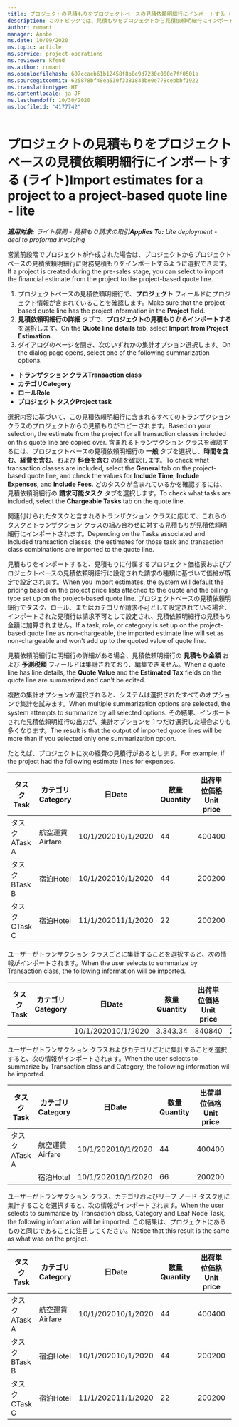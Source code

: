 ```yaml
---
title: プロジェクトの見積もりをプロジェクトベースの見積依頼明細行にインポートする (ライト)
description: このトピックでは、見積もりをプロジェクトから見積依頼明細行にインポートする方法について説明します。
author: rumant
manager: Annbe
ms.date: 10/09/2020
ms.topic: article
ms.service: project-operations
ms.reviewer: kfend
ms.author: rumant
ms.openlocfilehash: 607ccaeb61b12458f8b0e9d7230c000e7ff0501a
ms.sourcegitcommit: 625878bf48ea530f3381843be0e778cebbbf1922
ms.translationtype: HT
ms.contentlocale: ja-JP
ms.lasthandoff: 10/30/2020
ms.locfileid: "4177742"
---
```

# <a name="import-estimates-for-a-project-to-a-project-based-quote-line---lite"></a><span data-ttu-id="e9e0a-103">プロジェクトの見積もりをプロジェクトベースの見積依頼明細行にインポートする (ライト)</span><span class="sxs-lookup"><span data-stu-id="e9e0a-103">Import estimates for a project to a project-based quote line - lite</span></span>

<span data-ttu-id="e9e0a-104">_**適用対象:** ライト展開 - 見積もり請求の取引_</span><span class="sxs-lookup"><span data-stu-id="e9e0a-104">_**Applies To:** Lite deployment - deal to proforma invoicing_</span></span>

<span data-ttu-id="e9e0a-105">営業前段階でプロジェクトが作成された場合は、プロジェクトからプロジェクトベースの見積依頼明細行に財務見積もりをインポートするように選択できます。</span><span class="sxs-lookup"><span data-stu-id="e9e0a-105">If a project is created during the pre-sales stage, you can select to import the financial estimate from the project to the project-based quote line.</span></span>

1. <span data-ttu-id="e9e0a-106">プロジェクトベースの見積依頼明細行で、**プロジェクト** フィールドにプロジェクト情報が含まれていることを確認します。</span><span class="sxs-lookup"><span data-stu-id="e9e0a-106">Make sure that the project-based quote line has the project information in the **Project** field.</span></span>
2. <span data-ttu-id="e9e0a-107">**見積依頼明細行の詳細** タブで、**プロジェクトの見積もりからインポートする** を選択します。</span><span class="sxs-lookup"><span data-stu-id="e9e0a-107">On the **Quote line details** tab, select **Import from Project Estimation**.</span></span>
3. <span data-ttu-id="e9e0a-108">ダイアログのページを開き、次のいずれかの集計オプション選択します。</span><span class="sxs-lookup"><span data-stu-id="e9e0a-108">On the dialog page opens, select one of the following summarization options.</span></span>

  - <span data-ttu-id="e9e0a-109">**トランザクション クラス**</span><span class="sxs-lookup"><span data-stu-id="e9e0a-109">**Transaction class**</span></span>
  - <span data-ttu-id="e9e0a-110">**カテゴリ**</span><span class="sxs-lookup"><span data-stu-id="e9e0a-110">**Category**</span></span>
  - <span data-ttu-id="e9e0a-111">**ロール**</span><span class="sxs-lookup"><span data-stu-id="e9e0a-111">**Role**</span></span> 
  - <span data-ttu-id="e9e0a-112">**プロジェクト タスク**</span><span class="sxs-lookup"><span data-stu-id="e9e0a-112">**Project task**</span></span>

<span data-ttu-id="e9e0a-113">選択内容に基づいて、この見積依頼明細行に含まれるすべてのトランザクション クラスのプロジェクトからの見積もりがコピーされます。</span><span class="sxs-lookup"><span data-stu-id="e9e0a-113">Based on your selection, the estimate from the project for all transaction classes included on this quote line are copied over.</span></span> <span data-ttu-id="e9e0a-114">含まれるトランザクション クラスを確認するには、プロジェクトベースの見積依頼明細行の **一般** タブを選択し、**時間を含む**、**経費を含む**、および **料金を含む** の値を確認します。</span><span class="sxs-lookup"><span data-stu-id="e9e0a-114">To check what transaction classes are included, select the **General** tab on the project-based quote line, and check the values for **Include Time**, **Include Expenses**, and **Include Fees**.</span></span>  <span data-ttu-id="e9e0a-115">どのタスクが含まれているかを確認するには、見積依頼明細行の **請求可能タスク** タブを選択します。</span><span class="sxs-lookup"><span data-stu-id="e9e0a-115">To check what tasks are included, select the **Chargeable Tasks** tab on the quote line.</span></span>

<span data-ttu-id="e9e0a-116">関連付けられたタスクと含まれるトランザクション クラスに応じて、これらのタスクとトランザクション クラスの組み合わせに対する見積もりが見積依頼明細行にインポートされます。</span><span class="sxs-lookup"><span data-stu-id="e9e0a-116">Depending on the Tasks associated and Included transaction classes, the estimates for those task and transaction class combinations are imported to the quote line.</span></span>

<span data-ttu-id="e9e0a-117">見積もりをインポートすると、見積もりに付属するプロジェクト価格表およびプロジェクトベースの見積依頼明細行に設定された請求の種類に基づいて価格が既定で設定されます。</span><span class="sxs-lookup"><span data-stu-id="e9e0a-117">When you import estimates, the system will default the pricing based on the project price lists attached to the quote and the billing type set up on the project-based quote line.</span></span> <span data-ttu-id="e9e0a-118">プロジェクトベースの見積依頼明細行でタスク、ロール、またはカテゴリが請求不可として設定されている場合、インポートされた見積行は請求不可として設定され、見積依頼明細行の見積もり金額に加算されません。</span><span class="sxs-lookup"><span data-stu-id="e9e0a-118">If a task, role, or category is set up on the project-based quote line as non-chargeable, the imported estimate line will set as non-chargeable and won't add up to the quoted value of quote line.</span></span>

<span data-ttu-id="e9e0a-119">見積依頼明細行に明細行の詳細がある場合、見積依頼明細行の **見積もり金額** および **予測税額** フィールドは集計されており、編集できません。</span><span class="sxs-lookup"><span data-stu-id="e9e0a-119">When a quote line has line details, the **Quote Value** and the **Estimated Tax** fields on the quote line are summarized and can't be edited.</span></span>

<span data-ttu-id="e9e0a-120">複数の集計オプションが選択されると、システムは選択されたすべてのオプションで集計を試みます。</span><span class="sxs-lookup"><span data-stu-id="e9e0a-120">When multiple summarization options are selected, the system attempts to summarize by all selected options.</span></span> <span data-ttu-id="e9e0a-121">その結果、インポートされた見積依頼明細行の出力が、集計オプションを 1 つだけ選択した場合よりも多くなります。</span><span class="sxs-lookup"><span data-stu-id="e9e0a-121">The result is that the output of imported quote lines will be more than if you selected only one summarization option.</span></span>

<span data-ttu-id="e9e0a-122">たとえば、プロジェクトに次の経費の見積行があるとします。</span><span class="sxs-lookup"><span data-stu-id="e9e0a-122">For example, if the project had the following estimate lines for expenses.</span></span>

| <span data-ttu-id="e9e0a-123">タスク​</span><span class="sxs-lookup"><span data-stu-id="e9e0a-123">Task</span></span> | <span data-ttu-id="e9e0a-124">カテゴリ</span><span class="sxs-lookup"><span data-stu-id="e9e0a-124">Category</span></span> | <span data-ttu-id="e9e0a-125">日</span><span class="sxs-lookup"><span data-stu-id="e9e0a-125">Date</span></span> | <span data-ttu-id="e9e0a-126">数量</span><span class="sxs-lookup"><span data-stu-id="e9e0a-126">Quantity</span></span> | <span data-ttu-id="e9e0a-127">出荷単位価格</span><span class="sxs-lookup"><span data-stu-id="e9e0a-127">Unit price</span></span> | <span data-ttu-id="e9e0a-128">金額</span><span class="sxs-lookup"><span data-stu-id="e9e0a-128">Amount</span></span> |
| --- | --- | --- | --- | --- | --- |
| <span data-ttu-id="e9e0a-129">タスク A</span><span class="sxs-lookup"><span data-stu-id="e9e0a-129">Task A</span></span> | <span data-ttu-id="e9e0a-130">航空運賃</span><span class="sxs-lookup"><span data-stu-id="e9e0a-130">Airfare</span></span> | <span data-ttu-id="e9e0a-131">10/1/2020</span><span class="sxs-lookup"><span data-stu-id="e9e0a-131">10/1/2020</span></span> | <span data-ttu-id="e9e0a-132">4</span><span class="sxs-lookup"><span data-stu-id="e9e0a-132">4</span></span> | <span data-ttu-id="e9e0a-133">400</span><span class="sxs-lookup"><span data-stu-id="e9e0a-133">400</span></span> | <span data-ttu-id="e9e0a-134">1600</span><span class="sxs-lookup"><span data-stu-id="e9e0a-134">1600</span></span> |
| <span data-ttu-id="e9e0a-135">タスク B</span><span class="sxs-lookup"><span data-stu-id="e9e0a-135">Task B</span></span> | <span data-ttu-id="e9e0a-136">宿泊</span><span class="sxs-lookup"><span data-stu-id="e9e0a-136">Hotel</span></span> | <span data-ttu-id="e9e0a-137">10/1/2020</span><span class="sxs-lookup"><span data-stu-id="e9e0a-137">10/1/2020</span></span> | <span data-ttu-id="e9e0a-138">4</span><span class="sxs-lookup"><span data-stu-id="e9e0a-138">4</span></span> | <span data-ttu-id="e9e0a-139">200</span><span class="sxs-lookup"><span data-stu-id="e9e0a-139">200</span></span> | <span data-ttu-id="e9e0a-140">800</span><span class="sxs-lookup"><span data-stu-id="e9e0a-140">800</span></span> |
| <span data-ttu-id="e9e0a-141">タスク C</span><span class="sxs-lookup"><span data-stu-id="e9e0a-141">Task C</span></span> | <span data-ttu-id="e9e0a-142">宿泊</span><span class="sxs-lookup"><span data-stu-id="e9e0a-142">Hotel</span></span> | <span data-ttu-id="e9e0a-143">11/1/2020</span><span class="sxs-lookup"><span data-stu-id="e9e0a-143">11/1/2020</span></span> | <span data-ttu-id="e9e0a-144">2</span><span class="sxs-lookup"><span data-stu-id="e9e0a-144">2</span></span> | <span data-ttu-id="e9e0a-145">200</span><span class="sxs-lookup"><span data-stu-id="e9e0a-145">200</span></span> | <span data-ttu-id="e9e0a-146">400</span><span class="sxs-lookup"><span data-stu-id="e9e0a-146">400</span></span> |

<span data-ttu-id="e9e0a-147">ユーザーがトランザクション クラスごとに集計することを選択すると、次の情報がインポートされます。</span><span class="sxs-lookup"><span data-stu-id="e9e0a-147">When the user selects to summarize by Transaction class, the following information will be imported.</span></span>

| <span data-ttu-id="e9e0a-148">タスク​</span><span class="sxs-lookup"><span data-stu-id="e9e0a-148">Task</span></span> | <span data-ttu-id="e9e0a-149">カテゴリ</span><span class="sxs-lookup"><span data-stu-id="e9e0a-149">Category</span></span> | <span data-ttu-id="e9e0a-150">日</span><span class="sxs-lookup"><span data-stu-id="e9e0a-150">Date</span></span> | <span data-ttu-id="e9e0a-151">数量</span><span class="sxs-lookup"><span data-stu-id="e9e0a-151">Quantity</span></span> | <span data-ttu-id="e9e0a-152">出荷単位価格</span><span class="sxs-lookup"><span data-stu-id="e9e0a-152">Unit price</span></span> | <span data-ttu-id="e9e0a-153">金額</span><span class="sxs-lookup"><span data-stu-id="e9e0a-153">Amount</span></span> |
| --- | --- | --- | --- | --- | --- |
|||<span data-ttu-id="e9e0a-154">10/1/2020</span><span class="sxs-lookup"><span data-stu-id="e9e0a-154">10/1/2020</span></span> | <span data-ttu-id="e9e0a-155">3.34</span><span class="sxs-lookup"><span data-stu-id="e9e0a-155">3.34</span></span> | <span data-ttu-id="e9e0a-156">840</span><span class="sxs-lookup"><span data-stu-id="e9e0a-156">840</span></span> | <span data-ttu-id="e9e0a-157">2800</span><span class="sxs-lookup"><span data-stu-id="e9e0a-157">2800</span></span> |

<span data-ttu-id="e9e0a-158">ユーザーがトランザクション クラスおよびカテゴリごとに集計することを選択すると、次の情報がインポートされます。</span><span class="sxs-lookup"><span data-stu-id="e9e0a-158">When the user selects to summarize by Transaction class and Category, the following information will be imported.</span></span>

| <span data-ttu-id="e9e0a-159">タスク​</span><span class="sxs-lookup"><span data-stu-id="e9e0a-159">Task</span></span> | <span data-ttu-id="e9e0a-160">カテゴリ</span><span class="sxs-lookup"><span data-stu-id="e9e0a-160">Category</span></span> | <span data-ttu-id="e9e0a-161">日</span><span class="sxs-lookup"><span data-stu-id="e9e0a-161">Date</span></span> | <span data-ttu-id="e9e0a-162">数量</span><span class="sxs-lookup"><span data-stu-id="e9e0a-162">Quantity</span></span> | <span data-ttu-id="e9e0a-163">出荷単位価格</span><span class="sxs-lookup"><span data-stu-id="e9e0a-163">Unit price</span></span> | <span data-ttu-id="e9e0a-164">金額</span><span class="sxs-lookup"><span data-stu-id="e9e0a-164">Amount</span></span> |
| --- | --- | --- | --- | --- | --- |
| <span data-ttu-id="e9e0a-165">タスク A</span><span class="sxs-lookup"><span data-stu-id="e9e0a-165">Task A</span></span> | <span data-ttu-id="e9e0a-166">航空運賃</span><span class="sxs-lookup"><span data-stu-id="e9e0a-166">Airfare</span></span> | <span data-ttu-id="e9e0a-167">10/1/2020</span><span class="sxs-lookup"><span data-stu-id="e9e0a-167">10/1/2020</span></span> | <span data-ttu-id="e9e0a-168">4</span><span class="sxs-lookup"><span data-stu-id="e9e0a-168">4</span></span> | <span data-ttu-id="e9e0a-169">400</span><span class="sxs-lookup"><span data-stu-id="e9e0a-169">400</span></span> | <span data-ttu-id="e9e0a-170">1600</span><span class="sxs-lookup"><span data-stu-id="e9e0a-170">1600</span></span> |
| | <span data-ttu-id="e9e0a-171">宿泊</span><span class="sxs-lookup"><span data-stu-id="e9e0a-171">Hotel</span></span> | <span data-ttu-id="e9e0a-172">10/1/2020</span><span class="sxs-lookup"><span data-stu-id="e9e0a-172">10/1/2020</span></span> | <span data-ttu-id="e9e0a-173">6</span><span class="sxs-lookup"><span data-stu-id="e9e0a-173">6</span></span> | <span data-ttu-id="e9e0a-174">200</span><span class="sxs-lookup"><span data-stu-id="e9e0a-174">200</span></span> | <span data-ttu-id="e9e0a-175">1200</span><span class="sxs-lookup"><span data-stu-id="e9e0a-175">1200</span></span> |

<span data-ttu-id="e9e0a-176">ユーザーがトランザクション クラス、カテゴリおよびリーフ ノード タスク別に集計することを選択すると、次の情報がインポートされます。</span><span class="sxs-lookup"><span data-stu-id="e9e0a-176">When the user selects to summarize by Transaction class, Category and Leaf Node Task, the following information will be imported.</span></span> <span data-ttu-id="e9e0a-177">この結果は、プロジェクトにあるものと同じであることに注目してください。</span><span class="sxs-lookup"><span data-stu-id="e9e0a-177">Notice that this result is the same as what was on the project.</span></span>

| <span data-ttu-id="e9e0a-178">タスク​</span><span class="sxs-lookup"><span data-stu-id="e9e0a-178">Task</span></span> | <span data-ttu-id="e9e0a-179">カテゴリ</span><span class="sxs-lookup"><span data-stu-id="e9e0a-179">Category</span></span> | <span data-ttu-id="e9e0a-180">日</span><span class="sxs-lookup"><span data-stu-id="e9e0a-180">Date</span></span> | <span data-ttu-id="e9e0a-181">数量</span><span class="sxs-lookup"><span data-stu-id="e9e0a-181">Quantity</span></span> | <span data-ttu-id="e9e0a-182">出荷単位価格</span><span class="sxs-lookup"><span data-stu-id="e9e0a-182">Unit price</span></span> | <span data-ttu-id="e9e0a-183">金額</span><span class="sxs-lookup"><span data-stu-id="e9e0a-183">Amount</span></span> |
| --- | --- | --- | --- | --- | --- |
| <span data-ttu-id="e9e0a-184">タスク A</span><span class="sxs-lookup"><span data-stu-id="e9e0a-184">Task A</span></span> | <span data-ttu-id="e9e0a-185">航空運賃</span><span class="sxs-lookup"><span data-stu-id="e9e0a-185">Airfare</span></span> | <span data-ttu-id="e9e0a-186">10/1/2020</span><span class="sxs-lookup"><span data-stu-id="e9e0a-186">10/1/2020</span></span> | <span data-ttu-id="e9e0a-187">4</span><span class="sxs-lookup"><span data-stu-id="e9e0a-187">4</span></span> | <span data-ttu-id="e9e0a-188">400</span><span class="sxs-lookup"><span data-stu-id="e9e0a-188">400</span></span> | <span data-ttu-id="e9e0a-189">1600</span><span class="sxs-lookup"><span data-stu-id="e9e0a-189">1600</span></span> |
| <span data-ttu-id="e9e0a-190">タスク B</span><span class="sxs-lookup"><span data-stu-id="e9e0a-190">Task B</span></span> | <span data-ttu-id="e9e0a-191">宿泊</span><span class="sxs-lookup"><span data-stu-id="e9e0a-191">Hotel</span></span> | <span data-ttu-id="e9e0a-192">10/1/2020</span><span class="sxs-lookup"><span data-stu-id="e9e0a-192">10/1/2020</span></span> | <span data-ttu-id="e9e0a-193">4</span><span class="sxs-lookup"><span data-stu-id="e9e0a-193">4</span></span> | <span data-ttu-id="e9e0a-194">200</span><span class="sxs-lookup"><span data-stu-id="e9e0a-194">200</span></span> | <span data-ttu-id="e9e0a-195">800</span><span class="sxs-lookup"><span data-stu-id="e9e0a-195">800</span></span> |
| <span data-ttu-id="e9e0a-196">タスク C</span><span class="sxs-lookup"><span data-stu-id="e9e0a-196">Task C</span></span> | <span data-ttu-id="e9e0a-197">宿泊</span><span class="sxs-lookup"><span data-stu-id="e9e0a-197">Hotel</span></span> | <span data-ttu-id="e9e0a-198">11/1/2020</span><span class="sxs-lookup"><span data-stu-id="e9e0a-198">11/1/2020</span></span> | <span data-ttu-id="e9e0a-199">2</span><span class="sxs-lookup"><span data-stu-id="e9e0a-199">2</span></span> | <span data-ttu-id="e9e0a-200">200</span><span class="sxs-lookup"><span data-stu-id="e9e0a-200">200</span></span> | <span data-ttu-id="e9e0a-201">400</span><span class="sxs-lookup"><span data-stu-id="e9e0a-201">400</span></span> |
